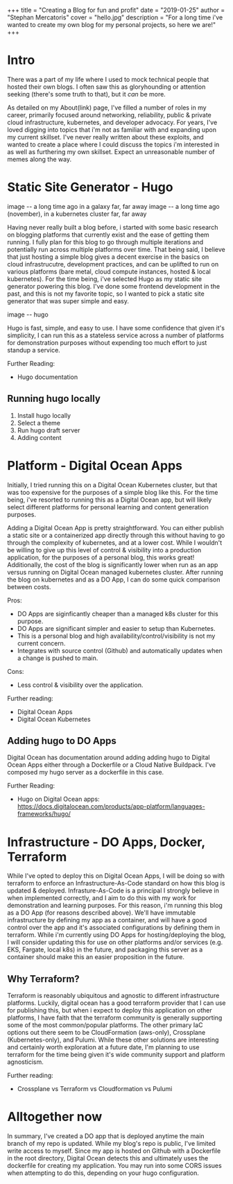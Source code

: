 +++
title = "Creating a Blog for fun and profit"
date = "2019-01-25"
author = "Stephan Mercatoris"
cover = "hello.jpg"
description = "For a long time i've wanted to create my own blog for my personal projects, so here we are!"
+++

# Intro

There was a part of my life where I used to mock technical people that hosted their own blogs. I often saw this as gloryhounding or attention seeking (there's some truth to that), but it _can_ be more.

As detailed on my About(link) page, I've filled a number of roles in my career, primarily focused around networking, reliability, public & private cloud infrastructure, kubernetes, and developer advocacy. For years, I've loved digging into topics that i'm not as familiar with and expanding upon my current skillset. I've never really written about these exploits, and wanted to create a place where I could discuss the topics i'm interested in as well as furthering my own skillset. Expect an unreasonable number of memes along the way.

# Static Site Generator - Hugo

image -- a long time ago in a galaxy far, far away
image -- a long time ago (november), in a kubernetes cluster far, far away

Having never really built a blog before, i started with some basic research on blogging platforms that currently exist and the ease of getting them running. I fully plan for this blog to go through multiple iterations and potentially run across multiple platforms over time. That being said, I believe that just hosting a simple blog gives a decent exercise in the basics on cloud infrastrucutre, development practices, and can be uplifted to run on various platforms (bare metal, cloud compute instances, hosted & local kubernetes). For the time being, i've selected Hugo as my static site generator powering this blog. I've done some frontend development in the past, and this is not my favorite topic, so I wanted to pick a static site generator that was super simple and easy.

image -- hugo

Hugo is fast, simple, and easy to use. I have some confidence that given it's simplicity, I can run this as a stateless service across a number of platforms for demonstration purposes without expending too much effort to just standup a service. 

Further Reading:
- Hugo documentation

## Running hugo locally

1) Install hugo locally
2) Select a theme
3) Run hugo draft server
4) Adding content

# Platform - Digital Ocean Apps

Initially, I tried running this on a Digital Ocean Kubernetes cluster, but that was too expensive for the purposes of a simple blog like this. For the time being, i've resorted to running this as a Digital Ocean app, but will likely select different platforms for personal learning and content generation purposes. 

Adding a Digital Ocean App is pretty straightforward. You can either publish a static site or a containerized app directly through this without having to go through the complexity of kubernetes, and at a lower cost. While I wouldn't be willing to give up this level of control & visibility into a production application, for the purposes of a personal blog, this works great! Additionally, the cost of the blog is significantly lower when run as an app versus running on Digital Ocean managed kubernetes cluster. After running the blog on kubernetes and as a DO App, I can do some quick comparison between costs. 

Pros: 
- DO Apps are siginficantly cheaper than a managed k8s cluster for this purpose.
- DO Apps are significant simpler and easier to setup than Kubernetes.
- This is a personal blog and high availability/control/visibility is not my current concern. 
- Integrates with source control (Github) and automatically updates when a change is pushed to main. 

Cons: 
- Less control & visibility over the application.

Further reading:
- Digital Ocean Apps
- Digital Ocean Kubernetes

## Adding hugo to DO Apps

Digital Ocean has documentation around adding adding hugo to Digital Ocean Apps either through a Dockerfile or a Cloud Native Buildpack. I've composed my hugo server as a dockerfile in this case. 

Further Reading:
- Hugo on Digital Ocean apps: https://docs.digitalocean.com/products/app-platform/languages-frameworks/hugo/

# Infrastructure - DO Apps, Docker, Terraform

While I've opted to deploy this on Digital Ocean Apps, I will be doing so with terraform to enforce an Infrastructure-As-Code standard on how this blog is updated & deployed. Infrasture-As-Code is a principal I strongly believe in when implemented correctly, and I aim to do this with my work for demonstration and learning purposes. For this reason, i'm running this blog as a DO App (for reasons described above). We'll have immutable infrastructure by defining my app as a container, and will have a good control over the app and it's associated configurations by defining them in terraform. While i'm currently using DO Apps for hosting/deploying the blog, I will consider updating this for use on other platforms and/or services (e.g. EKS, Fargate, local k8s) in the future, and packaging this server as a container should make this an easier proposition in the future.  

## Why Terraform? 

Terraform is reasonably ubiquitous and agnostic to different infrastructure platforms. Luckily, digital ocean has a good terraform provider that I can use for publishing this, but when i expect to deploy this application on other platforms, I have faith that the terraform community is generally supporting some of the most common/popular platforms. The other primary IaC options out there seem to be CloudFormation (aws-only), Crossplane (Kubernetes-only), and Pulumi. While these other solutions are interesting and certainly worth exploration at a future date, I'm planning to use terraform for the time being given it's wide community support and platform agnosticism. 

Further reading:
- Crossplane vs Terraform vs Cloudformation vs Pulumi

# Alltogether now

In summary, I've created a DO app that is deployed anytime the main branch of my repo is updated. While my blog's repo is public, I've limited write access to myself. Since my app is hosted on Github with a Dockerfile in the root directory, Digital Ocean detects this and ultimately uses the dockerfile for creating my application. You may run into some CORS issues when attempting to do this, depending on your hugo configuration. 

